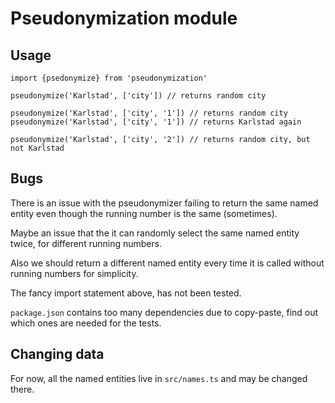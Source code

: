 # Pseudonymization module

## Usage

```
import {psedonymize} from 'pseudonymization'

pseudonymize('Karlstad', ['city']) // returns random city

pseudonymize('Karlstad', ['city', '1']) // returns random city
pseudonymize('Karlstad', ['city', '1']) // returns Karlstad again

pseudonymize('Karlstad', ['city', '2']) // returns random city, but not Karlstad

```

## Bugs

There is an issue with the pseudonymizer failing to return the same named
entity even though the running number is the same (sometimes).

Maybe an issue that the it can randomly select the same named entity twice, for
different running numbers.

Also we should return a different named entity every time it is called without
running numbers for simplicity.

The fancy import statement above, has not been tested.

`package.json` contains too many dependencies due to copy-paste, find out which
ones are needed for the tests.

## Changing data

For now, all the named entities live in `src/names.ts` and may be changed there.
